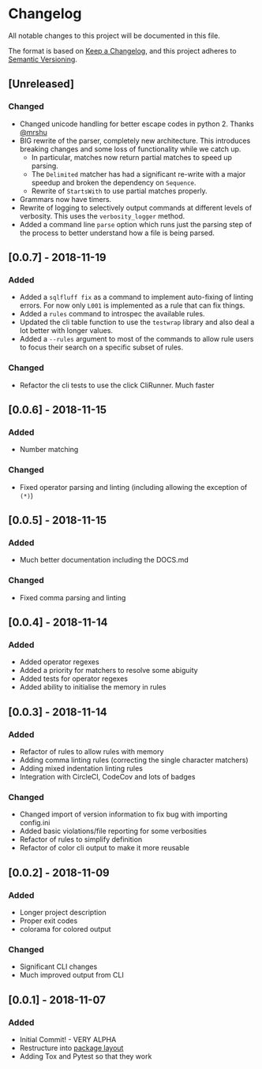 # Changelog
All notable changes to this project will be documented in this file.

The format is based on [Keep a Changelog](https://keepachangelog.com/en/1.0.0/),
and this project adheres to [Semantic Versioning](https://semver.org/spec/v2.0.0.html).

## [Unreleased]
### Changed
- Changed unicode handling for better escape codes in python 2.
  Thanks [@mrshu](https://github.com/mrshu)
- BIG rewrite of the parser, completely new architecture. This introduces
  breaking changes and some loss of functionality while we catch up.
  - In particular, matches now return partial matches to speed up parsing.
  - The `Delimited` matcher has had a significant re-write with a major
    speedup and broken the dependency on `Sequence`.
  - Rewrite of `StartsWith` to use partial matches properly.
- Grammars now have timers.
- Rewrite of logging to selectively output commands at different levels
  of verbosity. This uses the `verbosity_logger` method.
- Added a command line `parse` option which runs just the parsing step
  of the process to better understand how a file is being parsed.

## [0.0.7] - 2018-11-19
### Added
- Added a `sqlfluff fix` as a command to implement auto-fixing of linting
  errors. For now only `L001` is implemented as a rule that can fix things.
- Added a `rules` command to introspec the available rules.
- Updated the cli table function to use the `testwrap` library and also
  deal a lot better with longer values.
- Added a `--rules` argument to most of the commands to allow rule users
  to focus their search on a specific subset of rules.

### Changed
- Refactor the cli tests to use the click CliRunner. Much faster

## [0.0.6] - 2018-11-15
### Added
- Number matching

### Changed
- Fixed operator parsing and linting (including allowing the exception of `(*)`)

## [0.0.5] - 2018-11-15
### Added
- Much better documentation including the DOCS.md

### Changed
- Fixed comma parsing and linting

## [0.0.4] - 2018-11-14
### Added
- Added operator regexes
- Added a priority for matchers to resolve some abiguity
- Added tests for operator regexes
- Added ability to initialise the memory in rules

## [0.0.3] - 2018-11-14
### Added
- Refactor of rules to allow rules with memory
- Adding comma linting rules (correcting the single character matchers)
- Adding mixed indentation linting rules
- Integration with CircleCI, CodeCov and lots of badges

### Changed
- Changed import of version information to fix bug with importing config.ini
- Added basic violations/file reporting for some verbosities
- Refactor of rules to simplify definition
- Refactor of color cli output to make it more reusable

## [0.0.2] - 2018-11-09
### Added
- Longer project description
- Proper exit codes
- colorama for colored output

### Changed
- Significant CLI changes
- Much improved output from CLI

## [0.0.1] - 2018-11-07
### Added
- Initial Commit! - VERY ALPHA
- Restructure into [package layout](https://blog.ionelmc.ro/2014/05/25/python-packaging/#the-structure)
- Adding Tox and Pytest so that they work